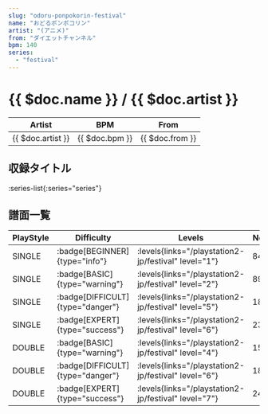 ```yaml
---
slug: "odoru-ponpokorin-festival"
name: "おどるポンポコリン"
artist: "(アニメ)"
from: "ダイエットチャンネル"
bpm: 140
series:
  - "festival"
---
```


# {{ $doc.name }} / {{ $doc.artist }}

|Artist|BPM|From|
|------|---|----|
|{{ $doc.artist }}|{{ $doc.bpm }}|{{ $doc.from }}|

## 収録タイトル

:series-list{:series="series"}

## 譜面一覧

|PlayStyle|Difficulty|Levels|Notes|Movie|
|---------|----------|------|-----|-----|
|SINGLE| :badge[BEGINNER]{type="info"}| :levels{links="/playstation2-jp/festival" level="1"}|84/7||
|SINGLE| :badge[BASIC]{type="warning"}| :levels{links="/playstation2-jp/festival" level="2"}|89/0||
|SINGLE| :badge[DIFFICULT]{type="danger"}| :levels{links="/playstation2-jp/festival" level="5"}|186/0||
|SINGLE| :badge[EXPERT]{type="success"}| :levels{links="/playstation2-jp/festival" level="6"}|233/0||
|DOUBLE| :badge[BASIC]{type="warning"}| :levels{links="/playstation2-jp/festival" level="4"}|154/2||
|DOUBLE| :badge[DIFFICULT]{type="danger"}| :levels{links="/playstation2-jp/festival" level="6"}|186/2||
|DOUBLE| :badge[EXPERT]{type="success"}| :levels{links="/playstation2-jp/festival" level="7"}|249/6||
